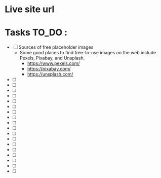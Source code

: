 # Live site url

# Tasks TO_DO : 
- [ ] Sources of free placeholder images 
    - Some good places to find free-to-use images on the web include Pexels, Pixabay, and Unsplash.
        - https://www.pexels.com/
        - https://pixabay.com/
        - https://unsplash.com/
- [ ] 
- [ ]
- [ ]
- [ ]
- [ ]
- [ ]
- [ ]
- [ ]
- [ ]
- [ ]
- [ ]
- [ ]
- [ ]
- [ ]
- [ ]
- [ ]
- [ ]
- [ ]